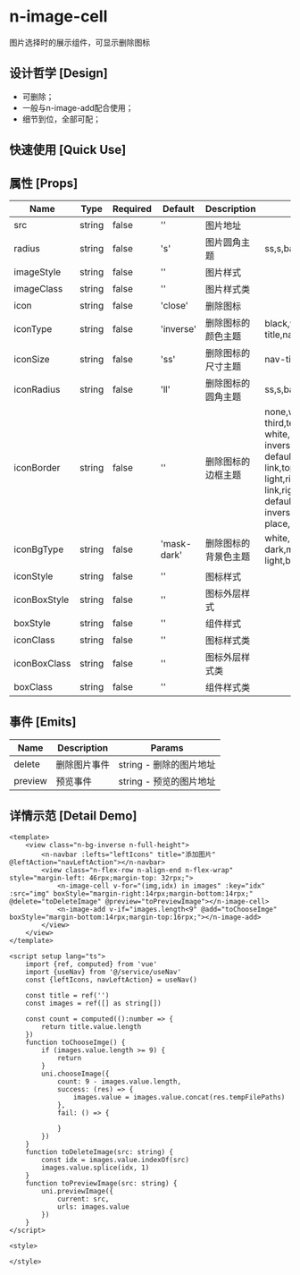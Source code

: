 # n-image-cell

图片选择时的展示组件，可显示删除图标

## 设计哲学 [Design]

- 可删除；
- 一般与n-image-add配合使用；
- 细节到位，全部可配；

## 快速使用 [Quick Use]



## 属性 [Props]

| Name | Type | Required | Default | Description | Choices |
| --- | --- | --- | --- | --- | --- |
| src | string | false | '' | 图片地址 |  | 
| radius | string | false | 's' | 图片圆角主题 | ss,s,base,l,ll,loading,none | 
| imageStyle | string | false | '' | 图片样式 |  | 
| imageClass | string | false | '' | 图片样式类 |  | 
| icon | string | false | 'close' | 删除图标 |  | 
| iconType | string | false | 'inverse' | 删除图标的颜色主题 | black,white,transparent,default,primary,success,warning,error,custom,link,text,second,third,forth,place,disabled,inverse,nav-title,nav-icon,nav-item | 
| iconSize | string | false | 'ss' | 删除图标的尺寸主题 | nav-title,nav-icon,nav-item,ss,s,base,l,ll | 
| iconRadius | string | false | 'll' | 删除图标的圆角主题 | ss,s,base,l,ll,loading,none | 
| iconBorder | string | false | '' | 删除图标的边框主题 | none,white,black,default,light,middle,dark,primary,success,warning,error,inverse,custom,link,text,text-second,text-third,text-forth,text-place,text-disabled,left-white,left-black,top-white,top-black,right-white,right-black,bottom-white,bottom-black,left-default,left-light,left-middle,left-dark,left-primary,left-success,left-warning,left-error,left-inverse,left-custom,left-link,left-text,left-text-second,left-text-third,left-text-forth,left-text-place,left-text-disabled,top-default,top-light,top-middle,top-dark,top-primary,top-success,top-warning,top-error,top-inverse,top-custom,top-link,top-text,top-text-second,top-text-third,top-text-forth,top-text-place,top-text-disabled,right-default,right-light,right-middle,right-dark,right-primary,right-success,right-warning,right-error,right-inverse,right-custom,right-link,right-text,right-text-second,right-text-third,right-text-forth,right-text-place,right-text-disabled,bottom-default,bottom-light,bottom-middle,bottom-dark,bottom-primary,bottom-success,bottom-warning,bottom-error,bottom-inverse,bottom-custom,bottom-link,bottom-text,bottom-text-second,bottom-text-third,bottom-text-forth,bottom-text-place,bottom-text-disabled | 
| iconBgType | string | false | 'mask-dark' | 删除图标的背景色主题 | white,black,transparent,nav,default,primary,success,warning,error,custom,link,light,middle,dark,inverse,page,hover,hover-dark,mask,mask-dark,text,text-second,text-third,text-forth,text-inverse,text-place,text-disabled,border,border-light,border-middle,border-dark,none,gradient | 
| iconStyle | string | false | '' | 图标样式 |  | 
| iconBoxStyle | string | false | '' | 图标外层样式 |  | 
| boxStyle | string | false | '' | 组件样式 |  | 
| iconClass | string | false | '' | 图标样式类 |  | 
| iconBoxClass | string | false | '' | 图标外层样式类 |  | 
| boxClass | string | false | '' | 组件样式类 |  | 

## 事件 [Emits]

| Name | Description | Params |
| --- | --- | --- | 
| delete | 删除图片事件 | string - 删除的图片地址 |
| preview | 预览事件 | string - 预览的图片地址 |

## 详情示范 [Detail Demo]



```vue
<template>
	<view class="n-bg-inverse n-full-height">
		<n-navbar :lefts="leftIcons" title="添加图片" @leftAction="navLeftAction"></n-navbar>
		<view class="n-flex-row n-align-end n-flex-wrap" style="margin-left: 46rpx;margin-top: 32rpx;">
			<n-image-cell v-for="(img,idx) in images" :key="idx" :src="img" boxStyle="margin-right:14rpx;margin-bottom:14rpx;" @delete="toDeleteImage" @preview="toPreviewImage"></n-image-cell>
			<n-image-add v-if="images.length<9" @add="toChooseImge" boxStyle="margin-bottom:14rpx;margin-top:16rpx;"></n-image-add>
		</view>
	</view>
</template>

<script setup lang="ts">
	import {ref, computed} from 'vue'
	import {useNav} from '@/service/useNav'
	const {leftIcons, navLeftAction} = useNav()
	
	const title = ref('')
	const images = ref([] as string[])
	
	const count = computed(():number => {
		return title.value.length
	})
	function toChooseImge() {
		if (images.value.length >= 9) {
			return
		}
		uni.chooseImage({
			count: 9 - images.value.length,
			success: (res) => {
				images.value = images.value.concat(res.tempFilePaths)
			},
			fail: () => {
				
			}
		})
	}
	function toDeleteImage(src: string) {
		const idx = images.value.indexOf(src)
		images.value.splice(idx, 1)
	}
	function toPreviewImage(src: string) {
		uni.previewImage({
			current: src,
			urls: images.value
		})
	}
</script>

<style>

</style>

```

<DemoFrame src="https://www.redou.vip/nprox/#/pages/input/image-add" />
